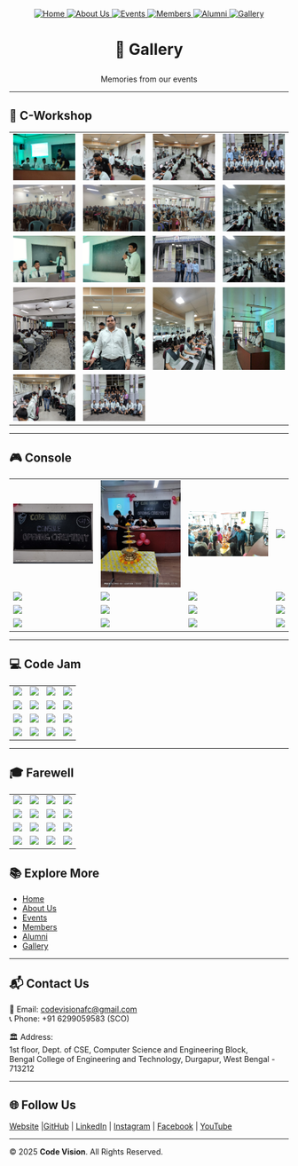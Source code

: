 <!-- | [Home](./README.md) | [About Us](AboutUs.md) | [Events](Events.md) | [Members](Members.md) | [Alumni](Alumni.md) | [Gallery](Gallery.md) | [Contact Us](ContactUs.md) |
|------------------------|------------------------|---------------------|-----------------------|---------------------|-----------------------|----------------------------| -->
<p align="center" width="100%">
  <a href="../README.md">
    <img src="https://img.shields.io/badge/Home-FF0000?style=for-the-badge" alt="Home"/>
  </a>
  <a href="../pages/ABOUT.md">
    <img src="https://img.shields.io/badge/About%20Us-FF0000?style=for-the-badge" alt="About Us"/>
  </a>
  <a href="../pages/EVENTS.md">
    <img src="https://img.shields.io/badge/Events-FF0000?style=for-the-badge" alt="Events"/>
  </a>
  <a href="../pages/MEMBERS.md">
    <img src="https://img.shields.io/badge/Members-FF0000?style=for-the-badge" alt="Members"/>
  </a>
  <a href="../pages/ALUMNI.md">
    <img src="https://img.shields.io/badge/Alumni-FF0000?style=for-the-badge" alt="Alumni"/>
  </a>
  <a href="../pages/GALLERY.md">
    <img src="https://img.shields.io/badge/Gallery-FF0000?style=for-the-badge" alt="Gallery"/>
  </a>
</p>


# <p align="center">📸 Gallery </p>
 <p align="center">Memories from our events</p> 

---

## 🎯 C-Workshop  
<table align="center">
  <tr>
    <td><img src="../assets/Gallery/C-Workshop/cworkshop1.jpg" width="150"></td>
    <td><img src="../assets/Gallery/C-Workshop/cworkshop2.jpg" width="150"></td>
    <td><img src="../assets/Gallery/C-Workshop/cworkshop3.jpg" width="150"></td>
    <td><img src="../assets/Gallery/C-Workshop/cworkshop4.jpg" width="150"></td>
  </tr>
  <tr>
    <td><img src="../assets/Gallery/C-Workshop/cworkshop5.jpg" width="150"></td>
    <td><img src="../assets/Gallery/C-Workshop/cworkshop6.jpg" width="150"></td>
    <td><img src="../assets/Gallery/C-Workshop/cworkshop7.jpg" width="150"></td>
    <td><img src="../assets/Gallery/C-Workshop/cworkshop18.jpg" width="150"></td>
  </tr>
  <tr>
    <td><img src="../assets/Gallery/C-Workshop/cworkshop11.jpg" width="150"></td>
    <td><img src="../assets/Gallery/C-Workshop/cworkshop12.jpg" width="150"></td>
    <td><img src="../assets/Gallery/C-Workshop/cworkshop14.jpg" width="150"></td>
    <td><img src="../assets/Gallery/C-Workshop/cworkshop18.jpg" width="150"></td>
  </tr>
  <tr>
    <td><img src="../assets/Gallery/C-Workshop/cworkshop10.jpg" width="150"></td>
    <td><img src="../assets/Gallery/C-Workshop/cworkshop16.jpg" width="150"></td>
    <td><img src="../assets/Gallery/C-Workshop/cworkshop17.jpg" width="150"></td>
    <td><img src="../assets/Gallery/C-Workshop/cworkshop9.jpg" width="150"></td>
  </tr>
  <tr>
    <td><img src="../assets/Gallery/C-Workshop/cworkshop13.jpg" width="150"></td>
    <td><img src="../assets/Gallery/C-Workshop/cworkshop15.jpg" width="150"></td>
  </tr>
</table>

---

## 🎮 Console  
<table align="center">
  <tr>
    <td><img src="../assets/Gallery/console/console1.png" width="150"></td>
    <td><img src="../assets/Gallery/console/console2.png" width="150"></td>
    <td><img src="../assets/Gallery/console/console3.png" width="150"></td>
    <td><img src="images/console4.jpg" width="150"></td>

  </tr>
  <tr>
    <td><img src="images/console5.jpg" width="150"></td>
    <td><img src="images/console6.jpg" width="150"></td>
    <td><img src="images/console7.jpg" width="150"></td>
    <td><img src="images/console8.jpg" width="150"></td>

  </tr>
  <tr>
    <td><img src="images/console9.jpg" width="150"></td>
    <td><img src="images/console10.jpg" width="150"></td>
    <td><img src="images/console11.jpg" width="150"></td>
    <td><img src="images/console12.jpg" width="150"></td>
  </tr>
  <tr>
    <td><img src="images/console13.jpg" width="150"></td>
    <td><img src="images/console14.jpg" width="150"></td>
    <td><img src="images/console15.jpg" width="150"></td>
    <td><img src="images/console16.jpg" width="150"></td>
  </tr>
</table>

---

## 💻 Code Jam  
<table align="center">
  <tr>
    <td><img src="images/codejam1.jpg" width="150"></td>
    <td><img src="images/codejam2.jpg" width="150"></td>
    <td><img src="images/codejam3.jpg" width="150"></td>
    <td><img src="images/codejam4.jpg" width="150"></td>

  </tr>
  <tr>
    <td><img src="images/codejam5.jpg" width="150"></td>
    <td><img src="images/codejam6.jpg" width="150"></td>
    <td><img src="images/codejam7.jpg" width="150"></td>
    <td><img src="images/codejam8.jpg" width="150"></td>

  </tr>
  <tr>
    <td><img src="images/codejam9.jpg" width="150"></td>
    <td><img src="images/codejam10.jpg" width="150"></td>
    <td><img src="images/codejam11.jpg" width="150"></td>
    <td><img src="images/codejam12.jpg" width="150"></td>
  </tr>
  <tr>
    <td><img src="images/codejam13.jpg" width="150"></td>
    <td><img src="images/codejam14.jpg" width="150"></td>
    <td><img src="images/codejam15.jpg" width="150"></td>
    <td><img src="images/codejam16.jpg" width="150"></td>
  </tr>
</table>

---

## 🎓 Farewell  
<table align="center">
  <tr>
    <td><img src="images/farewell1.jpg" width="150"></td>
    <td><img src="images/farewell2.jpg" width="150"></td>
    <td><img src="images/farewell3.jpg" width="150"></td>
    <td><img src="images/farewell4.jpg" width="150"></td>
  </tr>
  <tr>
    <td><img src="images/farewell5.jpg" width="150"></td>
    <td><img src="images/farewell6.jpg" width="150"></td>
    <td><img src="images/farewell7.jpg" width="150"></td>
    <td><img src="images/farewell8.jpg" width="150"></td>
  </tr>
  <tr>
    <td><img src="images/farewell9.jpg" width="150"></td>
    <td><img src="images/farewell10.jpg" width="150"></td>
    <td><img src="images/farewell11.jpg" width="150"></td>
    <td><img src="images/farewell12.jpg" width="150"></td>
  </tr>
  <tr>
    <td><img src="images/farewell13.jpg" width="150"></td>
    <td><img src="images/farewell14.jpg" width="150"></td>
    <td><img src="images/farewell15.jpg" width="150"></td>
    <td><img src="images/farewell16.jpg" width="150"></td>
  </tr>
</table>

















## 📚 Explore More
- [Home](../README.md)  
- [About Us](../pages/ABOUT.md)  
- [Events](../pages/EVENTS.md)  
- [Members](../pages/MEMBERS.md)  
- [Alumni](../pages/ALUMNI.md)  
- [Gallery](../pages/GALLERY.md)    

---

## 📬 Contact Us
📧 Email: [codevisionafc@gmail.com](mailto:codevisionafc@gmail.com)  
📞 Phone: +91 6299059583 (SCO)  

🏛️ Address:  
1st floor, Dept. of CSE, Computer Science and Engineering Block,  
Bengal College of Engineering and Technology, Durgapur, West Bengal - 713212  

---

## 🌐 Follow Us

[Website]( https://codevision-bcet.web.app/) |[GitHub](https://github.com/Code-Vision-BCET-organisation ) | [LinkedIn](https://www.linkedin.com/company/codevision-bcet) | [Instagram](https://www.instagram.com/codevisionbcet/) | [Facebook](https://www.facebook.com/cv.bcet/) | [YouTube](http://www.youtube.com/@codevisionbcet )  

---

© 2025 **Code Vision**. All Rights Reserved.  

